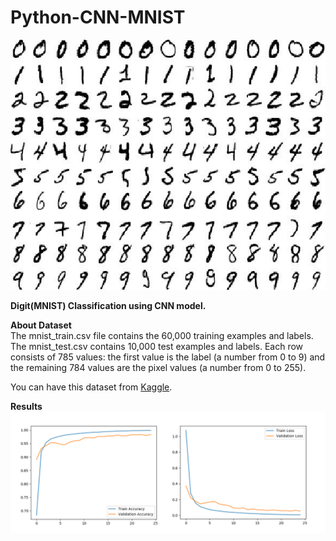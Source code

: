 # Python-CNN-MNIST
<img width = "100%" height = "400" src="./img/mnist-dataset.jpeg"></img>

<strong>Digit(MNIST) Classification using CNN model.</strong>

<strong>About Dataset</strong></br>
The mnist_train.csv file contains the 60,000 training examples and labels. The mnist_test.csv contains 10,000 test examples and labels. Each row consists of 785 values: the first value is the label (a number from 0 to 9) and the remaining 784 values are the pixel values (a number from 0 to 255).

You can have this dataset from <a href="https://www.kaggle.com/oddrationale/mnist-in-csv">Kaggle</a>.

<strong>Results</strong>
<img src="./img/cnn_mnist_results.png"></img>
